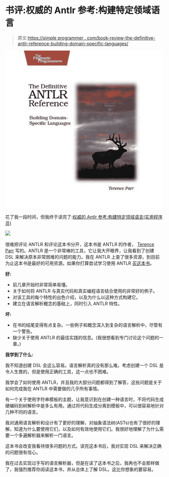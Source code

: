 # 书评:权威的 Antlr 参考:构建特定领域语言

> 原文:[https://simple programmer . com/book-review-the-definitive-antlr-reference-building-domain-specific-languages/](https://simpleprogrammer.com/book-review-the-definitive-antlr-reference-building-domain-specific-languages/)



![](img/3600d3497ec76642963814cc59e1a605.png "antlrbook")



花了我一段时间，但我终于读完了:[权威的 Antlr 参考:构建特定领域语言(实用程序员)](http://www.amazon.com/gp/product/0978739256/ref=as_li_ss_tl?ie=UTF8&camp=1789&creative=390957&creativeASIN=0978739256&linkCode=as2&tag=makithecompsi-20)

![](img/9e4c413e5e4b1d414531476b4261b0b7.png)



很难把评论 ANTLR 和评论这本书分开，这本书是 ANTLR 的作者， [Terence Parr](http://www.amazon.com/Terence-Parr/e/B001JS3O0U/?_encoding=UTF8&camp=1789&creative=390957&linkCode=ur2&tag=makithecompsi-20) 写的。ANTLR 是一个非常棒的工具，它让我大开眼界，让我看到了创建 DSL 来解决原本非常困难的问题的能力。我在 ANTLR 上查了很多资源，到目前为止这本书是最好的可用资源。如果你打算尝试学习使用 ANTLR [买这本书](http://www.amazon.com/gp/product/0978739256/ref=as_li_ss_tl?ie=UTF8&camp=1789&creative=390957&creativeASIN=0978739256&linkCode=as2&tag=makithecompsi-20)。

**好:**

*   前几章开始时非常简单易懂。
*   关于如何将 ANTLR 与真实代码和真实编程语言结合使用的非常好的例子。
*   对该工具的每个特性的出色介绍，以及为什么以这种方式构建它。
*   建立在语言解析概念的基础上，同时引入 ANTLR 特性。

**坏:**

*   在书的结尾变得有点复杂。一些例子和概念深入到复杂的语言解析中，尽管有一个警告。
*   缺少关于使用 ANTLR 的最佳实践的信息。(我很想看到专门讨论这个问题的一章。)

**我学到了什么:**

我不知道创建 DSL 会这么容易。语言解析真的没有那么难。考虑创建一个 DSL 是令人生畏的，但是使用正确的工具，这一点也不困难。

我学会了如何使用 ANTLR，并且我的大部分问题都得到了解答，这些问题是关于如何完成我在 ANTLR 中需要做的几乎所有事情。

有一个关于使用字符串模板的主题，让我意识到在创建一种语言时，不将代码生成硬编码到树解析中是多么有用。通过将代码生成分离到模板中，可以很容易地针对几种不同的语言。

我对通用语言解析和设计有了更好的理解，对抽象语法树(ASTs)也有了很好的理解，知道为什么要使用它们，以及如何有效地使用它们。我很好地理解了为什么需要一个多遍解析器来解析一门语言。

这本书会改变我看待很多问题的方式。读完这本书后，我对实现 DSL 来解决正确的问题很有信心。

我在过去实现过手写的语言解析器，但是在读了这本书之后，我再也不会那样做了，我强烈推荐你阅读这本书，并从总体上了解 DSL。这比你想象的要容易。